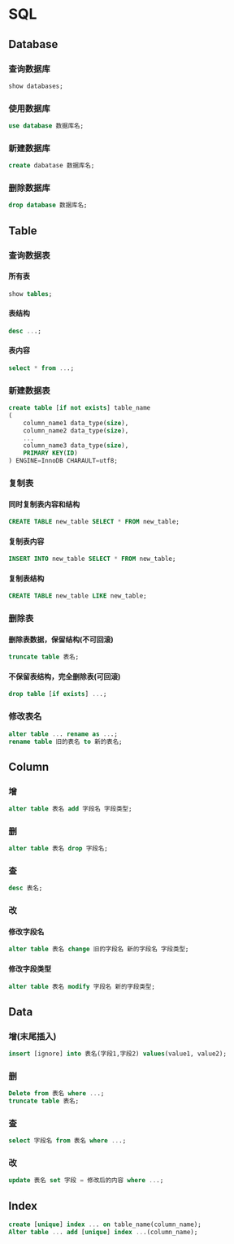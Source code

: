 # SQL

## Database

### 查询数据库

```sql
show databases;
```
### 使用数据库

```sql
use database 数据库名;
```
### 新建数据库

```sql
create dabatase 数据库名;
```
### 删除数据库

```sql
drop database 数据库名;
```
## Table

### 查询数据表

#### 所有表
```sql
show tables;
```
#### 表结构

```sql
desc ...;
```
#### 表内容

```sql
select * from ...;
```
### 新建数据表

```sql
create table [if not exists] table_name
(
    column_name1 data_type(size),    
    column_name2 data_type(size),
    ...
    column_name3 data_type(size),    
    PRIMARY KEY(ID)
) ENGINE=InnoDB CHARAULT=utf8;    
```
### 复制表

#### 同时复制表内容和结构

```sql
CREATE TABLE new_table SELECT * FROM new_table;
```
#### 复制表内容

```sql
INSERT INTO new_table SELECT * FROM new_table; 
```
#### 复制表结构
```sql
CREATE TABLE new_table LIKE new_table;
```
### 删除表

#### 删除表数据，保留结构(不可回滚)

```sql
truncate table 表名;
```
#### 不保留表结构，完全删除表(可回滚)

```sql
drop table [if exists] ...;
```
### 修改表名

```sql
alter table ... rename as ...;
rename table 旧的表名 to 新的表名;
```
## Column

### 增

```sql
alter table 表名 add 字段名 字段类型;
```
### 删

```sql
alter table 表名 drop 字段名;
```
### 查
```sql
desc 表名;
```
### 改

#### 修改字段名
```sql
alter table 表名 change 旧的字段名 新的字段名 字段类型;
```
#### 修改字段类型
```sql
alter table 表名 modify 字段名 新的字段类型;
```
## Data

### 增(末尾插入)
```sql
insert [ignore] into 表名(字段1,字段2) values(value1, value2);
```
### 删

```sql
Delete from 表名 where ...;
truncate table 表名;
```
### 查

```sql
select 字段名 from 表名 where ...;
```
### 改

```sql
update 表名 set 字段 = 修改后的内容 where ...;
```
## Index

```sql
create [unique] index ... on table_name(column_name);
Alter table ... add [unique] index ...(column_name);
```

